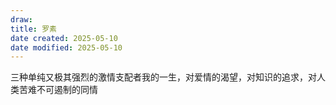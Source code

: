 ```yaml
---
draw:
title: 罗素
date created: 2025-05-10
date modified: 2025-05-10
---
```


三种单纯又极其强烈的激情支配者我的一生，对爱情的渴望，对知识的追求，对人类苦难不可遏制的同情
